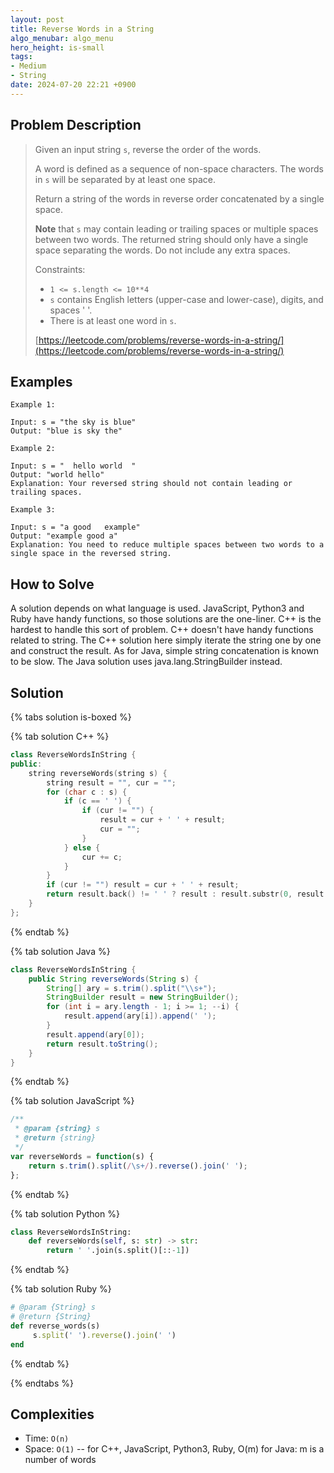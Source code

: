 ```yaml
---
layout: post
title: Reverse Words in a String
algo_menubar: algo_menu
hero_height: is-small
tags:
- Medium
- String
date: 2024-07-20 22:21 +0900
---
```

## Problem Description
> Given an input string `s`, reverse the order of the words.
>
> A word is defined as a sequence of non-space characters. The words in `s` will be separated by at least one space.
>
> Return a string of the words in reverse order concatenated by a single space.
>
> __Note__ that `s` may contain leading or trailing spaces or multiple spaces between two words.
> The returned string should only have a single space separating the words. Do not include any extra spaces.
>
> Constraints:
> - `1 <= s.length <= 10**4`
> - `s` contains English letters (upper-case and lower-case), digits, and spaces ' '.
> - There is at least one word in `s`.
>
> [https://leetcode.com/problems/reverse-words-in-a-string/](https://leetcode.com/problems/reverse-words-in-a-string/)

## Examples
```
Example 1:

Input: s = "the sky is blue"
Output: "blue is sky the"
```

```
Example 2:

Input: s = "  hello world  "
Output: "world hello"
Explanation: Your reversed string should not contain leading or trailing spaces.
```

```
Example 3:

Input: s = "a good   example"
Output: "example good a"
Explanation: You need to reduce multiple spaces between two words to a single space in the reversed string.
```

## How to Solve

A solution depends on what language is used. JavaScript, Python3 and Ruby have handy functions, so those
solutions are the one-liner.
C++ is the hardest to handle this sort of problem. C++ doesn't have handy functions related to string.
The C++ solution here simply iterate the string one by one and construct the result.
As for Java, simple string concatenation is known to be slow. The Java solution uses java.lang.StringBuilder instead.

## Solution

{% tabs solution is-boxed %}

{% tab solution C++ %}
```cpp
class ReverseWordsInString {
public:
    string reverseWords(string s) {
        string result = "", cur = "";
        for (char c : s) {
            if (c == ' ') {
                if (cur != "") {
                    result = cur + ' ' + result;
                    cur = "";
                }
            } else {
                cur += c;
            }
        }
        if (cur != "") result = cur + ' ' + result;
        return result.back() != ' ' ? result : result.substr(0, result.size() - 1);
    }
};
```
{% endtab %}

{% tab solution Java %}
```java
class ReverseWordsInString {
    public String reverseWords(String s) {
        String[] ary = s.trim().split("\\s+");
        StringBuilder result = new StringBuilder();
        for (int i = ary.length - 1; i >= 1; --i) {
            result.append(ary[i]).append(' ');
        }
        result.append(ary[0]);
        return result.toString();
    }
}
```
{% endtab %}

{% tab solution JavaScript %}
```js
/**
 * @param {string} s
 * @return {string}
 */
var reverseWords = function(s) {
    return s.trim().split(/\s+/).reverse().join(' ');
};
```
{% endtab %}

{% tab solution Python %}
```python
class ReverseWordsInString:
    def reverseWords(self, s: str) -> str:
        return ' '.join(s.split()[::-1])
```
{% endtab %}

{% tab solution Ruby %}
```ruby
# @param {String} s
# @return {String}
def reverse_words(s)
     s.split(' ').reverse().join(' ')
end
```
{% endtab %}

{% endtabs %}



## Complexities
- Time: `O(n)`
- Space: `O(1)` -- for C++, JavaScript, Python3, Ruby, O(m) for Java: m is a number of words
